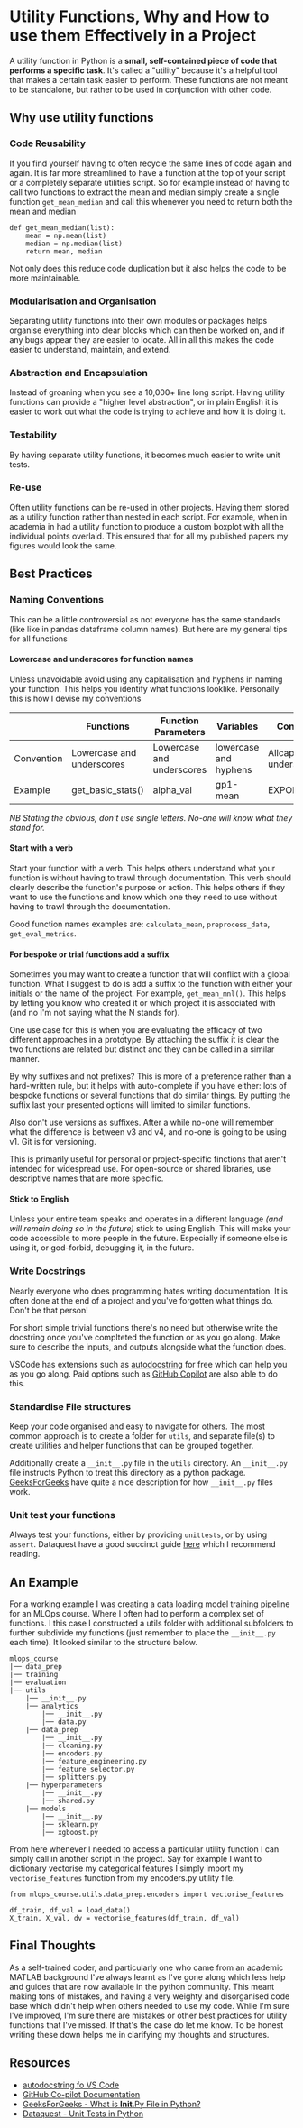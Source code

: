 # Utility Functions, Why and How to use them Effectively in a Project
A utility function in Python is a **small, self-contained piece of code that performs a specific task**. It's called a "utility" because it's a helpful tool that makes a certain task easier to perform. These functions are not meant to be standalone, but rather to be used in conjunction with other code.

## Why use utility functions
### Code Reusability
If you find yourself having to often recycle the same lines of code again and again. It is far more streamlined to have a function at the top of your script or a completely separate utilities script. So for example instead of having to call two functions to extract the mean and median simply create a single function `get_mean_median` and call this whenever you need to return both the mean and median

```
def get_mean_median(list):
    mean = np.mean(list)
    median = np.median(list)
    return mean, median
```
Not only does this reduce code duplication but it also helps the code to be more maintainable.

### Modularisation and Organisation
Separating utility functions into their own modules or packages helps organise everything into clear blocks which can then be worked on, and if any bugs appear they are easier to locate. All in all this makes the code easier to understand, maintain, and extend.

### Abstraction and Encapsulation
Instead of groaning when you see a 10,000+ line long script. Having utility functions can provide a "higher level abstraction", or in plain English it is easier to work out what the code is trying to achieve and how it is doing it.

### Testability
By having separate utility functions, it becomes much easier to write unit tests.

### Re-use
Often utility functions can be re-used in other projects. Having them stored as a utility function rather than nested in each script. For example, when in academia in had a utility function to produce a custom boxplot with all the individual points overlaid. This ensured that for all my published papers my figures would look the same.

## Best Practices
### Naming Conventions
This can be a little controversial as not everyone has the same standards (like like in pandas dataframe column names). But here are my general tips for all functions

#### Lowercase and underscores for function names
Unless unavoidable avoid using any capitalisation and hyphens in naming your function. This helps you identify what functions looklike. Personally this is how I devise my conventions

|   | Functions | Function Parameters | Variables | Constants | Classes |
|---|-----------|---------------------|-----------|-----------|---------|
| Convention | Lowercase and underscores | Lowercase and underscores | lowercase and hyphens | Allcaps and underscores| CamelCase |
|Example | get_basic_stats() | alpha_val | gp1-mean | EXPORT_PATH | RandomForestClassifier

*NB Stating the obvious, don't use single letters. No-one will know what they stand for.*

#### Start with a verb
Start your function with a verb. This helps others understand what your function is without having to trawl through documentation. This verb should clearly describe the function's purpose or action. This helps others if they want to use the functions and know which one they need to use without having to trawl through the documentation.

Good function names examples are: `calculate_mean`, `preprocess_data`, `get_eval_metrics`.

#### For bespoke or trial functions add a suffix
Sometimes you may want to create a function that will conflict with a global function. What I suggest to do is add a suffix to the function with either your initials or the name of the project. For example, `get_mean_mnl()`. This helps by letting you know who created it or which project it is associated with (and no I'm not saying what the N stands for).

One use case for this is when you are evaluating the efficacy of two different approaches in a prototype. By attaching the suffix it is clear the two functions are related but distinct and they can be called in a similar manner.

By why suffixes and not prefixes? This is more of a preference rather than a hard-written rule, but it helps with auto-complete if you have either: lots of bespoke functions or several functions that do similar things. By putting the suffix last your presented options will limited to similar functions.

Also don't use versions as suffixes. After a while no-one will remember what the difference is between v3 and v4, and no-one is going to be using v1. Git is for versioning.

This is primarily useful for personal or project-specific finctions that aren't intended for widespread use. For open-source or shared libraries, use descriptive names that are more specific.

#### Stick to English
Unless your entire team speaks and operates in a different language *(and will remain doing so in the future)* stick to using English. This will make your code accessible to more people in the future. Especially if someone else is using it, or god-forbid, debugging it,  in the future.

### Write Docstrings
Nearly everyone who does programming hates writing documentation. It is often done at the end of a project and you've forgotten what things do. Don't be that person!

For short simple trivial functions there's no need but otherwise write the docstring once you've complteted the function or as you go along. Make sure to describe the inputs, and outputs alongside what the function does.

VSCode has extensions such as [autodocstring](https://marketplace.visualstudio.com/items?itemName=njpwerner.autodocstring) for free which can help you as you go along. Paid options such as [GitHub Copilot](https://docs.github.com/en/copilot) are also able to do this.

### Standardise File structures
Keep your code organised and easy to navigate for others. The most common approach is to create a folder for `utils`, and separate file(s) to create utilities and helper functions that can be grouped together.

Additionally create a `__init__.py` file in the `utils` directory. An `__init__.py` file instructs Python to treat this directory as a python package. [GeeksForGeeks](https://www.geeksforgeeks.org/what-is-__init__-py-file-in-python/) have quite a nice description for how `__init__.py` files work.

### Unit test your functions
Always test your functions, either by providing `unittests`, or by using `assert`. Dataquest have a good succinct guide [here](https://www.dataquest.io/blog/unit-tests-python/) which I recommend reading.

## An Example
For a working example I was creating a data loading model training pipeline for an MLOps course. Where I often had to perform a complex set of functions. I this case I constructed a utils folder with additional subfolders to further subdivide my functions (just remember to place the `__init__.py` each time). It looked similar to the structure below.

```
mlops_course
|── data_prep
|── training
|── evaluation
|── utils
    |── __init__.py
    |── analytics
        |── __init__.py
        |── data.py
    |── data_prep
        |── __init__.py
        |── cleaning.py
        |── encoders.py
        |── feature_engineering.py
        |── feature_selector.py
        |── splitters.py
    |── hyperparameters
        |── __init__.py
        |── shared.py
    |── models
        |── __init__.py
        |── sklearn.py
        |── xgboost.py
```

From here whenever I needed to access a particular utility function I can simply call in another script in the project. Say for example I want to dictionary vectorise my categorical features I simply import my `vectorise_features` function from my encoders.py utility file.

```
from mlops_course.utils.data_prep.encoders import vectorise_features

df_train, df_val = load_data()
X_train, X_val, dv = vectorise_features(df_train, df_val)
```

## Final Thoughts
As a self-trained coder, and particularly one who came from an academic MATLAB background I've always learnt as I've gone along which less help and guides that are now available in the python community. This meant making tons of mistakes, and having a very weighty and disorganised code base which didn't help when others needed to use my code. While I'm sure I've improved, I'm sure there are mistakes or other best practices for utility functions that I've missed. If that's the case do let me know. To be honest writing these down helps me in clarifying my thoughts and structures.

## Resources
* [autodocstring fo VS Code](https://marketplace.visualstudio.com/items?itemName=njpwerner.autodocstring)
* [GitHub Co-pilot Documentation](https://docs.github.com/en/copilot)
* [GeeksForGeeks - What is __Init__.Py File in Python?](https://www.geeksforgeeks.org/what-is-__init__-py-file-in-python/)
* [Dataquest - Unit Tests in Python](https://www.dataquest.io/blog/unit-tests-python/)